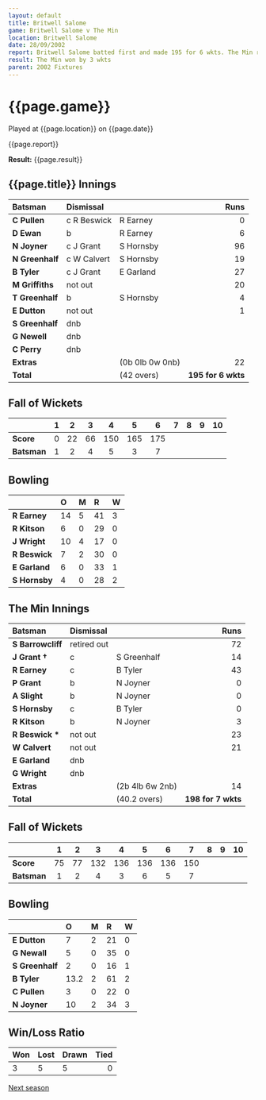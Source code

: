 ```yaml
---
layout: default
title: Britwell Salome
game: Britwell Salome v The Min
location: Britwell Salome
date: 28/09/2002
report: Britwell Salome batted first and made 195 for 6 wkts. The Min replied with 198 for 7 wkts
result: The Min won by 3 wkts
parent: 2002 Fixtures
---
```


# {{page.game}}

Played at {{page.location}} on {{page.date}}

{{page.report}}

**Result:** {{page.result}}

## {{page.title}} Innings

| Batsman | Dismissal |  | Runs |
|:---|:---|---|---:|
| **C Pullen** | c R Beswick | R Earney | 0 |
| **D Ewan** | b | R Earney | 6 |
| **N Joyner** | c J Grant | S Hornsby | 96 |
| **N Greenhalf** | c W Calvert | S Hornsby | 19 |
| **B Tyler** | c J Grant | E Garland | 27 |
| **M Griffiths** | not out |  | 20 |
| **T Greenhalf** | b | S Hornsby | 4 |
| **E Dutton** | not out |  | 1 |
| **S Greenhalf** | dnb |  |  |
| **G Newell** | dnb |  |  |
| **C Perry** | dnb |  |  |
| **Extras** | | (0b 0lb 0w 0nb) | 22 |
| **Total** | | (42 overs) | **195 for 6 wkts** |

## Fall of Wickets

| | 1 | 2 | 3 | 4 | 5 | 6 | 7 | 8 | 9 | 10 |
|---|:---:|:---:|:---:|:---:|:---:|:---:|:---:|:---:|:---:|:---:|
| **Score** | 0 | 22 | 66 | 150 | 165 | 175 |  |  |  |  |
| **Batsman** | 1 | 2 | 4 | 5 | 3 | 7 |  |  |  |  |

## Bowling

| | O | M | R | W |
|---|:---|:---|:---|:---|
| **R Earney** | 14 | 5 | 41 | 3 |
| **R Kitson** | 6 | 0 | 29 | 0 |
| **J Wright** | 10 | 4 | 17 | 0 |
| **R Beswick** | 7 | 2 | 30 | 0 |
| **E Garland** | 6 | 0 | 33 | 1 |
| **S Hornsby** | 4 | 0 | 28 | 2 |

## The Min Innings

| Batsman | Dismissal |  | Runs |
|:---|:---|---|---:|
| **S Barrowcliff** | retired out |  | 72 |
| **J Grant &#8224;** | c | S Greenhalf | 14 |
| **R Earney** | c | B Tyler | 43 |
| **P Grant** | b | N Joyner | 0 |
| **A Slight** | b | N Joyner | 0 |
| **S Hornsby** | c | B Tyler | 0 |
| **R Kitson** | b | N Joyner | 3 |
| **R Beswick &#42;** | not out |  | 23 |
| **W Calvert** | not out |  | 21 |
| **E Garland** | dnb |  |  |
| **G Wright** | dnb |  |  |
| **Extras** | | (2b 4lb 6w 2nb) | 14 |
| **Total** | | (40.2 overs) | **198 for 7 wkts** |

## Fall of Wickets

| | 1 | 2 | 3 | 4 | 5 | 6 | 7 | 8 | 9 | 10 |
|---|:---:|:---:|:---:|:---:|:---:|:---:|:---:|:---:|:---:|:---:|
| **Score** | 75 | 77 | 132 | 136 | 136 | 136 | 150 |  |  |  |
| **Batsman** | 1 | 2 | 4 | 3 | 6 | 5 | 7 |  |  |  |

## Bowling

| | O | M | R | W |
|---|:---|:---|:---|:---|
| **E Dutton** | 7 | 2 | 21 | 0 |
| **G Newall** | 5 | 0 | 35 | 0 |
| **S Greenhalf** | 2 | 0 | 16 | 1 |
| **B Tyler** | 13.2 | 2 | 61 | 2 |
| **C Pullen** | 3 | 0 | 22 | 0 |
| **N Joyner** | 10 | 2 | 34 | 3 |

## Win/Loss Ratio

| Won | Lost | Drawn | Tied |
|:---|:---|:---|---:|
| 3 | 5 | 5 | 0 |

[Next season](../2003)